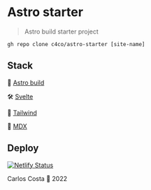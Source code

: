 # Astro starter

>Astro build starter project

```
gh repo clone c4co/astro-starter [site-name]
```

## Stack

🚀 [Astro build](https://astro.build/)

🛠 [Svelte](https://svelte.dev/)

🚝 [Tailwind](https://tailwindcss.com/)

📝 [MDX](https://mdxjs.com/)

## Deploy

[![Netlify Status](https://api.netlify.com/api/v1/badges/cc549237-b609-4361-91af-bf2a2cb7bc19/deploy-status)](https://app.netlify.com/sites/astro-starter-project/deploys)

Carlos Costa 🤟 2022
